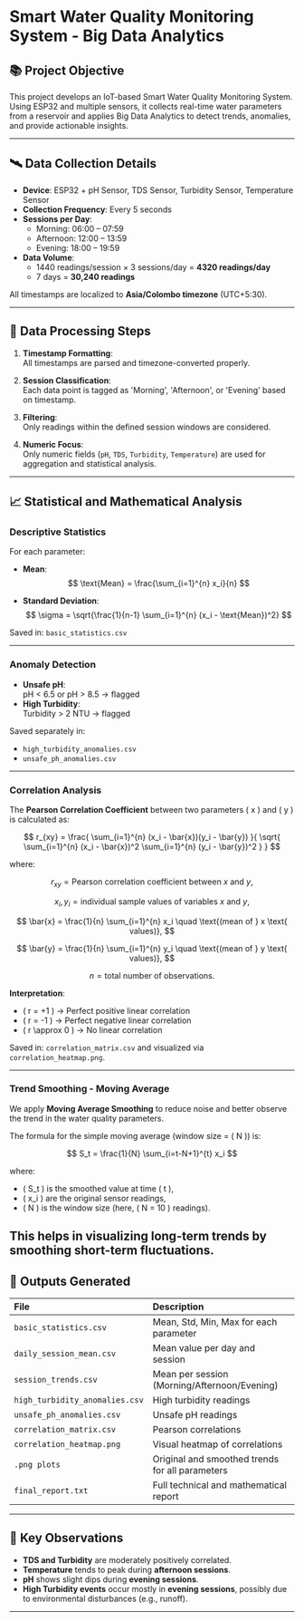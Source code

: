 # Smart Water Quality Monitoring System - Big Data Analytics

## 📚 Project Objective

This project develops an IoT-based Smart Water Quality Monitoring System.  
Using ESP32 and multiple sensors, it collects real-time water parameters from a reservoir and applies Big Data Analytics to detect trends, anomalies, and provide actionable insights.

---

## 🛰️ Data Collection Details

- **Device**: ESP32 + pH Sensor, TDS Sensor, Turbidity Sensor, Temperature Sensor
- **Collection Frequency**: Every 5 seconds
- **Sessions per Day**:
  - Morning: 06:00 – 07:59
  - Afternoon: 12:00 – 13:59
  - Evening: 18:00 – 19:59
- **Data Volume**:
  - 1440 readings/session × 3 sessions/day = **4320 readings/day**
  - 7 days = **30,240 readings**

All timestamps are localized to **Asia/Colombo timezone** (UTC+5:30).

---

## 🧮 Data Processing Steps

1. **Timestamp Formatting**:  
   All timestamps are parsed and timezone-converted properly.

2. **Session Classification**:  
   Each data point is tagged as 'Morning', 'Afternoon', or 'Evening' based on timestamp.

3. **Filtering**:  
   Only readings within the defined session windows are considered.

4. **Numeric Focus**:  
   Only numeric fields (`pH`, `TDS`, `Turbidity`, `Temperature`) are used for aggregation and statistical analysis.

---

## 📈 Statistical and Mathematical Analysis

### Descriptive Statistics
For each parameter:

- **Mean**:  
  $$ \text{Mean} = \frac{\sum_{i=1}^{n} x_i}{n} $$

- **Standard Deviation**:  
  $$ \sigma = \sqrt{\frac{1}{n-1} \sum_{i=1}^{n} (x_i - \text{Mean})^2} $$

Saved in: `basic_statistics.csv`

---

### Anomaly Detection
- **Unsafe pH**:  
  pH < 6.5 or pH > 8.5 → flagged
- **High Turbidity**:  
  Turbidity > 2 NTU → flagged

Saved separately in:
- `high_turbidity_anomalies.csv`
- `unsafe_ph_anomalies.csv`

---

### Correlation Analysis
The **Pearson Correlation Coefficient** between two parameters \( x \) and \( y \) is calculated as:

$$
r_{xy} = \frac{ \sum_{i=1}^{n} (x_i - \bar{x})(y_i - \bar{y}) }{ \sqrt{ \sum_{i=1}^{n} (x_i - \bar{x})^2 \sum_{i=1}^{n} (y_i - \bar{y})^2 } }
$$

where:

$$
r_{xy} = \text{Pearson correlation coefficient between } x \text{ and } y,
$$

$$
x_i, \, y_i = \text{individual sample values of variables } x \text{ and } y,
$$

$$
\bar{x} = \frac{1}{n} \sum_{i=1}^{n} x_i \quad \text{(mean of } x \text{ values)},
$$

$$
\bar{y} = \frac{1}{n} \sum_{i=1}^{n} y_i \quad \text{(mean of } y \text{ values)},
$$

$$
n = \text{total number of observations}.
$$


**Interpretation**:
- \( r = +1 \) → Perfect positive linear correlation
- \( r = -1 \) → Perfect negative linear correlation
- \( r \approx 0 \) → No linear correlation

Saved in: `correlation_matrix.csv` and visualized via `correlation_heatmap.png`.

---

### Trend Smoothing - Moving Average

We apply **Moving Average Smoothing** to reduce noise and better observe the trend in the water quality parameters.

The formula for the simple moving average (window size = \( N \)) is:

$$
S_t = \frac{1}{N} \sum_{i=t-N+1}^{t} x_i
$$

where:
- \( S_t \) is the smoothed value at time \( t \),
- \( x_i \) are the original sensor readings,
- \( N \) is the window size (here, \( N = 10 \) readings).

This helps in visualizing long-term trends by smoothing short-term fluctuations.
---

## 📂 Outputs Generated

| File | Description |
|:---|:---|
| `basic_statistics.csv` | Mean, Std, Min, Max for each parameter |
| `daily_session_mean.csv` | Mean value per day and session |
| `session_trends.csv` | Mean per session (Morning/Afternoon/Evening) |
| `high_turbidity_anomalies.csv` | High turbidity readings |
| `unsafe_ph_anomalies.csv` | Unsafe pH readings |
| `correlation_matrix.csv` | Pearson correlations |
| `correlation_heatmap.png` | Visual heatmap of correlations |
| `.png plots` | Original and smoothed trends for all parameters |
| `final_report.txt` | Full technical and mathematical report |

---

## 🧠 Key Observations

- **TDS and Turbidity** are moderately positively correlated.
- **Temperature** tends to peak during **afternoon sessions**.
- **pH** shows slight dips during **evening sessions**.
- **High Turbidity events** occur mostly in **evening sessions**, possibly due to environmental disturbances (e.g., runoff).

---
